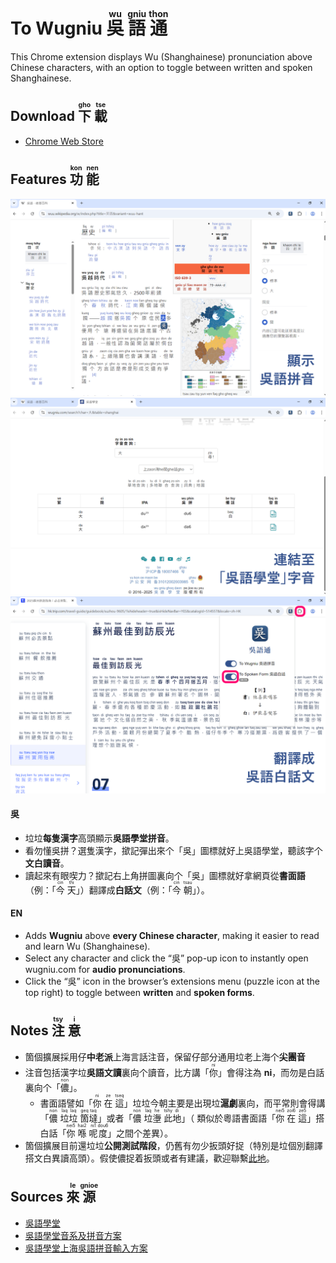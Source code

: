# To Wugniu <ruby>吳<rt>wu</rt></ruby> <ruby>語<rt>gniu</rt></ruby> <ruby>通<rt>thon</rt></ruby>
This Chrome extension displays Wu (Shanghainese) pronunciation above Chinese characters, with an option to toggle between written and spoken Shanghainese.

## Download <ruby>下<rt>gho</rt></ruby> <ruby>載<rt>tse</rt></ruby>
- [Chrome Web Store](https://chromewebstore.google.com/detail/gkfjbikjgdjfkpjnbjofdadakgpohkom?utm_source=item-share-cb)

## Features <ruby>功<rt>kon</rt></ruby> <ruby>能<rt>nen</rt></ruby>
![Demo](./previews/demo1.png)
![Demo](./previews/demo2.png)
![Demo](./previews/demo3.png)

#### 吳
- 垃垃**每隻漢字**高頭顯示**吳語學堂拼音**。
- 看勿懂吳拼？選隻漢字，撳記彈出來个「吳」圖標就好上吳語學堂，聽該字个**文白讀音**。
- 讀起來有眼喫力？撳記右上角拼圖裏向个「吳」圖標就好拿網頁從**書面語**（例：「<ruby>今<rt>cin</rt></ruby> <ruby>天<rt>thi</rt></ruby>」）翻譯成**白話文**（例：「<ruby>今<rt>cin</rt></ruby> <ruby>朝<rt>tsau</rt></ruby>」）。
#### EN
- Adds **Wugniu** above **every Chinese character**, making it easier to read and learn Wu (Shanghainese).
- Select any character and click the “吳” pop-up icon to instantly open wugniu.com for **audio pronunciations**.
- Click the “吳” icon in the browser’s extensions menu (puzzle icon at the top right) to toggle between **written** and **spoken forms**.

## Notes <ruby>注<rt>tsy</rt></ruby> <ruby>意<rt>i</rt></ruby>
- 箇個擴展採用仔**中老派**上海言話注音，保留仔部分通用垃老上海个**尖團音**
- 注音包括漢字垃**吳語文讀**裏向个讀音，比方講「<ruby>你<rt>ni</rt></ruby>」會得注為 **ni**，而勿是白話裏向个「<ruby>儂<rt>non</rt></ruby>」。
  - 書面語譬如「<ruby>你<rt>ni</rt></ruby> <ruby>在<rt>ze</rt></ruby> <ruby>這<rt>tseq</rt></ruby>」垃垃今朝主要是出現垃**滬劇**裏向，而平常則會得講「<ruby>儂<rt>non</rt> </ruby><ruby>垃<rt>laq</rt></ruby><ruby>垃<rt>laq</rt></ruby> <ruby>箇<rt>geq</rt></ruby><ruby>墶<rt>taq</rt></ruby>」或者「<ruby>儂<rt>non</rt></ruby> <ruby>垃<rt>laq</rt></ruby><ruby>塰<rt>he</rt></ruby> <ruby>此<rt>tshy</rt></ruby><ruby>地<rt>di</rt></ruby>」（ 類似於粵語書面語「<ruby>你<rt>nei5</rt></ruby> <ruby>在<rt>zoi6</rt></ruby> <ruby>這<rt>ze5</rt></ruby>」搭白話「<ruby>你<rt>nei5</rt></ruby> <ruby>喺<rt>hai2</rt></ruby> <ruby>呢<rt>ni1</rt></ruby><ruby>度<rt>dou6</rt></ruby>」之間个差異）。
- 箇個擴展目前還垃垃**公開測試階段**，仍舊有勿少扳頭好捉（特別是垃個別翻譯搭文白異讀高頭）。假使儂捉着扳頭或者有建議，歡迎聯繫[此地](mailto:dev.tder@gmail.com)。

## Sources <ruby>來<rt>le</rt></ruby> <ruby>源<rt>gnioe</rt></ruby>
- [吳語學堂](https://www.wugniu.com/)
- [吳語學堂音系及拼音方案](https://github.com/NGLI/rime-wugniu_zaonhe/wiki/%E9%9F%B3%E7%B3%BB%E5%8F%8A%E6%8B%BC%E9%9F%B3%E6%96%B9%E6%A1%88)
- [吳語學堂上海吳語拼音輸入方案](https://github.com/NGLI/rime-wugniu_zaonhe.git)
